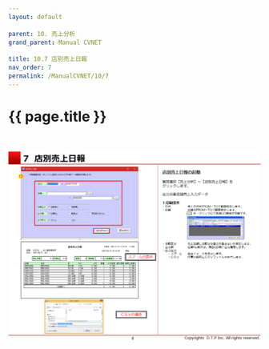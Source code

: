 ```yaml
---
layout: default

parent: 10. 売上分析
grand_parent: Manual CVNET

title: 10.7 店別売上日報
nav_order: 7
permalink: /ManualCVNET/10/7
---
```


# {{ page.title }} <br/><br/>

<a href="/img/UriageBunseki/UB9.PNG" target="_blank">
<img src="/img/UriageBunseki/UB9.PNG" alt="login image"></a>

